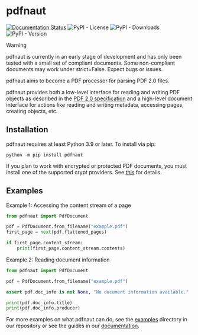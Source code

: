 # pdfnaut

[![Documentation Status](https://readthedocs.org/projects/pdfnaut/badge/?version=latest)](https://pdfnaut.readthedocs.io/en/latest/?badge=latest)
![PyPI - License](https://img.shields.io/pypi/l/pdfnaut)
![PyPI - Downloads](https://img.shields.io/pypi/dw/pdfnaut)
![PyPI - Version](https://img.shields.io/pypi/v/pdfnaut)

> [!Warning]
> pdfnaut is currently in an early stage of development and has only been tested with a small set of compliant documents. Some non-compliant documents may work under strict=False. Expect bugs or issues.

pdfnaut aims to become a PDF processor for parsing PDF 2.0 files.

pdfnaut provides both a low-level interface for reading and writing PDF objects as described in the [PDF 2.0 specification](https://developer.adobe.com/document-services/docs/assets/5b15559b96303194340b99820d3a70fa/PDF_ISO_32000-2.pdf) and a high-level document interface for actions like reading and writing metadata, accessing pages, creating objects, etc.

## Installation

pdfnaut requires at least Python 3.9 or later. To install via pip:

```plaintext
python -m pip install pdfnaut
```

If you plan to work with encrypted or protected PDF documents, you must install one of the supported crypt providers. See [this](https://pdfnaut.readthedocs.io/en/latest/reference/standard_handler.html#standard-security-handler) for details.

## Examples

Example 1: Accessing the content stream of a page

```py
from pdfnaut import PdfDocument

pdf = PdfDocument.from_filename("example.pdf")
first_page = next(pdf.flattened_pages)

if first_page.content_stream:
    print(first_page.content_stream.contents)
```

Example 2: Reading document information

```py
from pdfnaut import PdfDocument

pdf = PdfDocument.from_filename("example.pdf")

assert pdf.doc_info is not None, "No document information available."

print(pdf.doc_info.title)
print(pdf.doc_info.producer)
```

For more examples on what pdfnaut can do, see the [examples](https://github.com/aescarias/pdfnaut/tree/main/examples) directory in our repository or see the guides in our [documentation](https://pdfnaut.readthedocs.io/en/latest).
